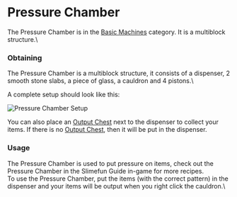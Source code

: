 # Pressure Chamber

The Pressure Chamber is in the [Basic Machines](https://github.com/Slimefun/Slimefun4/wiki/Basic-Machines) category. It is a multiblock structure.\


### Obtaining

The Pressure Chamber is a multiblock structure, it consists of a dispenser, 2 smooth stone slabs, a piece of glass, a cauldron and 4 pistons.\


A complete setup should look like this:

![Pressure Chamber Setup](https://raw.githubusercontent.com/TheBusyBiscuit/Slimefun4-Wiki/master/images/multiblock-pressure-chamber.png)

You can also place an [Output Chest](https://github.com/Slimefun/Slimefun4/wiki/Output-Chest) next to the dispenser to collect your items. If there is no [Output Chest](https://github.com/Slimefun/Slimefun4/wiki/Output-Chest), then it will be put in the dispenser.

### Usage

The Pressure Chamber is used to put pressure on items, check out the Pressure Chamber in the Slimefun Guide in-game for more recipes.\
To use the Pressure Chamber, put the items (with the correct pattern) in the dispenser and your items will be output when you right click the cauldron.\
